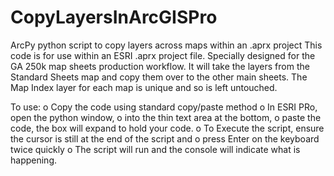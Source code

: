 # CopyLayersInArcGISPro
ArcPy python script to copy layers across maps within an .aprx project
This code is for use within an ESRI .aprx project file.
Specially designed for the GA 250k map sheets production workflow.
It will take the layers from the Standard Sheets map and copy them over to the other main sheets.
The Map Index layer for each map is unique and so is left untouched.

To use:
o Copy the code using standard copy/paste method
o In ESRI PRo, open the python window, 
o into the thin text area at the bottom,
o paste the code, the box will expand to hold your code.
o To Execute the script, ensure the cursor is still at the end of the script and
o press Enter on the keyboard twice quickly
o The script will run and the console will indicate what is happening.
